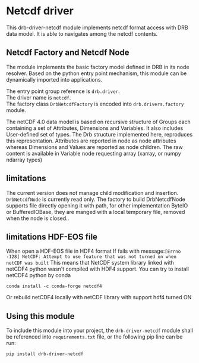 # Netcdf driver
This drb-driver-netcdf module implements netcdf format access with DRB data model. It is able to navigates among the netcdf contents.

## Netcdf Factory and Netcdf Node
The module implements the basic factory model defined in DRB in its node resolver. Based on the python entry point mechanism, this module can be dynamically imported into applications.

The entry point group reference is `drb.driver`.<br/>
The driver name is `netcdf`.<br/>
The factory class `DrbNetcdfFactory` is encoded into `drb.drivers.factory`
module.<br/>


The netCDF 4.0 data model is based on recursive structure of Groups each containing a set of Attributes, Dimensions and Variables. It also includes User-defined set of types.
The Drb structure implemented here, reproduces this representation.
Attributes are reported in node as node attributes whereas Dimensions and Values are reported as node children. The raw content is available in Variable node requesting array (xarray, or numpy ndarray types)

## limitations
The current version does not manage child modification and insertion. `DrbNetcdfNode` is currently read only.
The factory to build DrbNetcdfNode supports file directly opening it with path, for other implementation ByteIO or BufferedIOBase, they are manged with a local temporary file, removed when the node is closed..

## limitations HDF-EOS file
When open a HDF-EOS file in HDF4 format
If fails with message:`[Errno -128] NetCDF: Attempt to use feature that was not turned on when netCDF was built`
This means that NetCDF system library linked with netCDF4 python wasn't compiled with HDF4 support.
You can try to install netCDF4 python by conda
```commandline
conda install -c conda-forge netcdf4
```
Or rebuild netCDF4 locally with netCDF library with support hdf4 turned ON

## Using this module
To include this module into your project, the `drb-driver-netcdf` module shall be referenced into `requirements.txt` file, or the following pip line can be run:
```commandline
pip install drb-driver-netcdf
```


